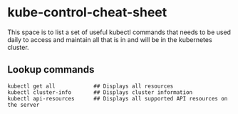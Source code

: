 # kube-control-cheat-sheet
This space is to list a set of useful kubectl commands that needs to be used daily to access and maintain all that is in and will be in the kubernetes cluster.

## Lookup commands

```
kubectl get all            ## Displays all resources
kubectl cluster-info       ## Displays cluster information
kubectl api-resources      ## Displays all supported API resources on the server
```
